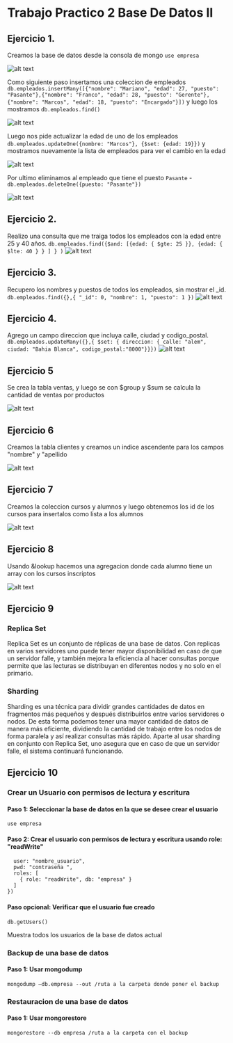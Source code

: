 # Trabajo Practico 2 Base De Datos II

## Ejercicio 1.

Creamos la base de datos desde la consola de mongo ```use empresa```

![alt text](crearDBempresa.jpeg)


Como siguiente paso insertamos una coleccion de empleados ```db.empleados.insertMany([{"nombre": "Mariano", "edad": 27, "puesto": "Pasante"},{"nombre": "Franco", "edad": 28, "puesto": "Gerente"}, {"nombre": "Marcos", "edad": 18, "puesto": "Encargado"}])``` y luego los mostramos ```db.empleados.find()```

![alt text](insertVariosEmpleados.jpeg)


Luego nos pide actualizar la edad de uno de los empleados ```db.empleados.updateOne({nombre: "Marcos"}, {$set: {edad: 19}})``` y mostramos nuevamente la lista de empleados para ver el cambio en la edad

![alt text](updateEmpleado.jpeg)


Por ultimo eliminamos al empleado que tiene el puesto `Pasante` - ```db.empleados.deleteOne({puesto: "Pasante"})```

![alt text](deleteEmpleado.jpeg)

## Ejercicio 2.

Realizo una consulta que me traiga todos los empleados con la edad entre 25 y 40 años. ```db.empleados.find({$and: [{edad: { $gte: 25 }}, {edad: { $lte: 40 } } ] } )```
![alt text](busquedaOperadores.jpeg)

## Ejercicio 3.

Recupero los nombres y puestos de todos los empleados, sin mostrar el _id. ```db.empleados.find({},{ "_id": 0, "nombre": 1, "puesto": 1 })```
![alt text](punto3.PNG)

## Ejercicio 4.

Agrego un campo direccion que incluya calle, ciudad y codigo_postal. ```db.empleados.updateMany({},{ $set: { direccion: { calle: "alem", ciudad: "Bahia Blanca", codigo_postal:"8000"}}})```
![alt text](punto4.PNG)

## Ejercicio 5

Se crea la tabla ventas, y luego se con $group y $sum se calcula la cantidad de ventas por productos

![alt text](Punto5TP2.png)

## Ejercicio 6

Creamos la tabla clientes y creamos un indice ascendente para los campos "nombre" y "apellido

![alt text](Punto6TP2.png)

## Ejercicio 7

Creamos la coleccion cursos y alumnos y luego obtenemos los id de los cursos para insertalos como lista a los alumnos

![alt text](punto7tp2.png)

## Ejercicio 8

Usando &lookup hacemos una agregacion donde cada alumno tiene un array con los cursos inscriptos

![alt text](punto8tp2.png)

## Ejercicio 9

### Replica Set
Replica Set es un conjunto de réplicas de una base de datos. Con replicas en varios servidores uno puede tener mayor disponibilidad en caso de que un servidor falle, y también mejora la eficiencia al hacer consultas porque permite que las lecturas se distribuyan en diferentes nodos y no solo en el primario.

### Sharding
Sharding es una técnica para dividir grandes cantidades de datos en fragmentos más pequeños y después distribuirlos entre varios servidores o nodos. De esta forma podemos tener una mayor cantidad de datos de manera más eficiente, dividiendo la cantidad de trabajo entre los nodos de forma paralela y así realizar consultas más rápido. Aparte al usar sharding en conjunto con Replica Set, uno asegura que en caso de que un servidor falle, el sistema continuará funcionando.

## Ejercicio 10

### Crear un Usuario con permisos de lectura y escritura
#### Paso 1: Seleccionar la base de datos en la que se desee crear el usuario
`use empresa`
#### Paso 2: Crear el usuario con permisos de lectura y escritura usando role: "readWrite"
```db.createUser({
  user: "nombre_usuario",
  pwd: "contraseña ",
  roles: [
    { role: "readWrite", db: "empresa" }
  ]
})
```
#### Paso  opcional: Verificar que el usuario fue creado
`db.getUsers()`

Muestra todos los usuarios de la base de datos actual
### Backup de una base de datos
#### Paso 1: Usar mongodump
```mongodump –db.empresa --out /ruta a la carpeta donde poner el backup```

### Restauracion de una base de datos
#### Paso 1: Usar mongorestore
```mongorestore --db empresa /ruta a la carpeta con el backup```
